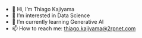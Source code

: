 - 👋 Hi, I’m Thiago Kajiyama
- 👀 I’m interested in Data Science
- 🌱 I’m currently learning Generative AI
- 📫 How to reach me: thiago.kajiyama@2rpnet.com

<!---
thiagokajiyama2rp/thiagokajiyama2rp is a ✨ special ✨ repository because its `README.md` (this file) appears on your GitHub profile.
You can click the Preview link to take a look at your changes.
--->
